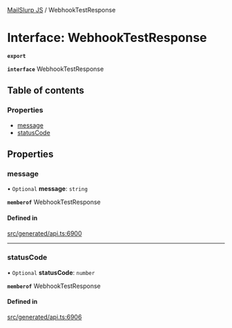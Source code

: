 [MailSlurp JS](../README.md) / WebhookTestResponse

# Interface: WebhookTestResponse

**`export`**

**`interface`** WebhookTestResponse

## Table of contents

### Properties

- [message](WebhookTestResponse.md#message)
- [statusCode](WebhookTestResponse.md#statuscode)

## Properties

### message

• `Optional` **message**: `string`

**`memberof`** WebhookTestResponse

#### Defined in

[src/generated/api.ts:6900](https://github.com/mailslurp/mailslurp-client/blob/75eefbf/src/generated/api.ts#L6900)

___

### statusCode

• `Optional` **statusCode**: `number`

**`memberof`** WebhookTestResponse

#### Defined in

[src/generated/api.ts:6906](https://github.com/mailslurp/mailslurp-client/blob/75eefbf/src/generated/api.ts#L6906)
